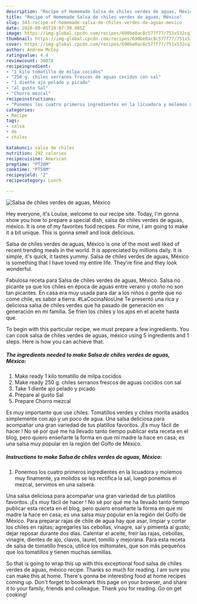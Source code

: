```yaml
---
description: "Recipe of Homemade Salsa de chiles verdes de aguas, México"
title: "Recipe of Homemade Salsa de chiles verdes de aguas, México"
slug: 343-recipe-of-homemade-salsa-de-chiles-verdes-de-aguas-mexico
date: 2020-09-05T20:07:39.485Z
image: https://img-global.cpcdn.com/recipes/690be0ac8c577f77/751x532cq70/salsa-de-chiles-verdes-de-aguas-mexico-foto-principal.jpg
thumbnail: https://img-global.cpcdn.com/recipes/690be0ac8c577f77/751x532cq70/salsa-de-chiles-verdes-de-aguas-mexico-foto-principal.jpg
cover: https://img-global.cpcdn.com/recipes/690be0ac8c577f77/751x532cq70/salsa-de-chiles-verdes-de-aguas-mexico-foto-principal.jpg
author: Andrew McCoy
ratingvalue: 4.4
reviewcount: 30078
recipeingredient:
- "1 kilo tomatillo de milpa cocidos"
- "250 g. chiles serranos frescos de aguas cocidos con sal"
- "1 diente ajo pelado y picado"
- "al gusto Sal"
- "Chorro mezcal"
recipeinstructions:
- "Ponemos los cuatro primeros ingredientes en la licuadora y molemos muy finamente, ya molidos se les rectifica la sal, luego ponemos el mezcal, servimos en una salsera."
categories:
- Recipe
tags:
- salsa
- de
- chiles

katakunci: salsa de chiles 
nutrition: 292 calories
recipecuisine: American
preptime: "PT20M"
cooktime: "PT58M"
recipeyield: "2"
recipecategory: Lunch

---
```



![Salsa de chiles verdes de aguas, México](https://img-global.cpcdn.com/recipes/690be0ac8c577f77/751x532cq70/salsa-de-chiles-verdes-de-aguas-mexico-foto-principal.jpg)

Hey everyone, it's Louise, welcome to our recipe site. Today, I'm gonna show you how to prepare a special dish, salsa de chiles verdes de aguas, méxico. It is one of my favorites food recipes. For mine, I am going to make it a bit unique. This is gonna smell and look delicious.

Salsa de chiles verdes de aguas, México is one of the most well liked of recent trending meals in the world. It is appreciated by millions daily. It is simple, it's quick, it tastes yummy. Salsa de chiles verdes de aguas, México is something that I have loved my entire life. They're fine and they look wonderful.

Fabulosa receta para Salsa de chiles verdes de aguas, México. Salsa no picante ya que los chiles en época de aguas entre verano y otoño no son tan picantes. En casa era muy usada para dar a los niños o gente que no come chile, es sabor a tierra. #LaCocinaNosUne Te presentó una rica y deliciosa salsa de chiles verdes que ha pasado de generación en generación en mi familia. Se fríen los chiles y los ajos en el aceite hasta que.


To begin with this particular recipe, we must prepare a few ingredients. You can cook salsa de chiles verdes de aguas, méxico using 5 ingredients and 1 steps. Here is how you can achieve that.

<!--inarticleads1-->

##### The ingredients needed to make Salsa de chiles verdes de aguas, México:

1. Make ready 1 kilo tomatillo de milpa cocidos
1. Make ready 250 g. chiles serranos frescos de aguas cocidos con sal
1. Take 1 diente ajo pelado y picado
1. Prepare al gusto Sal
1. Prepare Chorro mezcal


Es muy importante que use chiles. Tomatillos verdes y chiles morita asados simplemente con ajo y un poco de agua. Una salsa deliciosa para acompañar una gran variedad de tus platillos favoritos. ¡Es muy fácil de hacer ! No sé por qué me ha llevado tanto tiempo publicar esta receta en el blog, pero quiero enseñarte la forma en que mi madre la hace en casa; es una salsa muy popular en la región del Golfo de México. 

<!--inarticleads2-->

##### Instructions to make Salsa de chiles verdes de aguas, México:

1. Ponemos los cuatro primeros ingredientes en la licuadora y molemos muy finamente, ya molidos se les rectifica la sal, luego ponemos el mezcal, servimos en una salsera.


Una salsa deliciosa para acompañar una gran variedad de tus platillos favoritos. ¡Es muy fácil de hacer ! No sé por qué me ha llevado tanto tiempo publicar esta receta en el blog, pero quiero enseñarte la forma en que mi madre la hace en casa; es una salsa muy popular en la región del Golfo de México. Para preparar rajas de chile de agua hay que asar, limpiar y cortar los chiles en rajitas; agregarles las cebollas, vinagre, sal y pimienta al gusto; dejar reposar durante dos días. Calentar el aceite, freír las rajas, cebollas, vinagre, dientes de ajo, clavos, laurel, tomillo y mejorana. Para esta receta de salsa de tomatillo fresca, utilicé los miltomates, que son más pequeños que los tomatillos y tienen muchas semillas. 

So that is going to wrap this up with this exceptional food salsa de chiles verdes de aguas, méxico recipe. Thanks so much for reading. I am sure you can make this at home. There's gonna be interesting food at home recipes coming up. Don't forget to bookmark this page on your browser, and share it to your family, friends and colleague. Thank you for reading. Go on get cooking!
